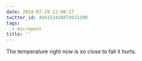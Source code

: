 ```yaml
---
date: 2014-07-29 12:08:17
twitter_id: 494152438874931200
tags:
  - micropost
title: ''
---
```


The temperature right now is so close to fall it hurts.

